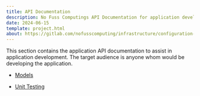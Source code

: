 ```yaml
---
title: API Documentation
description: No Fuss Computings API Documentation for application development
date: 2024-06-15
template: project.html
about: https://gitlab.com/nofusscomputing/infrastructure/configuration-management/django_app
---
```


This section contains the application API documentation to assist in application development. The target audience is anyone whom would be developing the application.

- [Models](./models/index.md)

- [Unit Testing](./tests/index.md)

